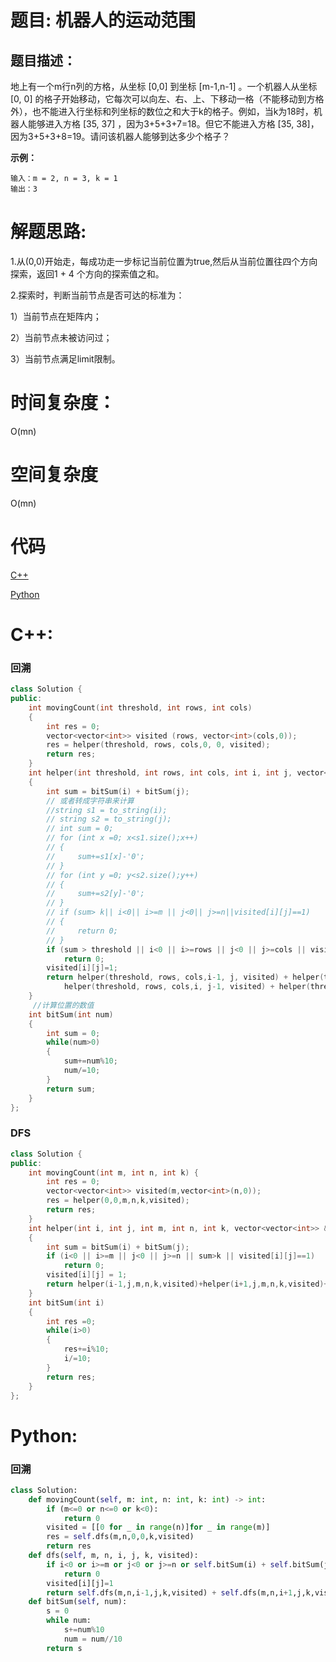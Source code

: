 # 题目: 机器人的运动范围

## 题目描述：
地上有一个m行n列的方格，从坐标 [0,0] 到坐标 [m-1,n-1] 。一个机器人从坐标 [0, 0] 的格子开始移动，它每次可以向左、右、上、下移动一格（不能移动到方格外），也不能进入行坐标和列坐标的数位之和大于k的格子。例如，当k为18时，机器人能够进入方格 [35, 37] ，因为3+5+3+7=18。但它不能进入方格 [35, 38]，因为3+5+3+8=19。请问该机器人能够到达多少个格子？
  
  **示例：**
  ```
输入：m = 2, n = 3, k = 1
输出：3
  ```
  
# 解题思路:
1.从(0,0)开始走，每成功走一步标记当前位置为true,然后从当前位置往四个方向探索，返回1 + 4 个方向的探索值之和。

2.探索时，判断当前节点是否可达的标准为：

1）当前节点在矩阵内；

2）当前节点未被访问过；

3）当前节点满足limit限制。

# 时间复杂度：
O(mn)
# 空间复杂度
 O(mn)
# 代码

[C++](./RobotMove.cpp)

[Python](./RobotMove.py)

# C++: 
###  回溯
```c++
class Solution {
public:
    int movingCount(int threshold, int rows, int cols)
    {
        int res = 0;
        vector<vector<int>> visited (rows, vector<int>(cols,0));
        res = helper(threshold, rows, cols,0, 0, visited);
        return res;
    }
    int helper(int threshold, int rows, int cols, int i, int j, vector<vector<int>> &visited)
    {
        int sum = bitSum(i) + bitSum(j);
        // 或者转成字符串来计算
        //string s1 = to_string(i);
        // string s2 = to_string(j);
        // int sum = 0;
        // for (int x =0; x<s1.size();x++)
        // {
        //     sum+=s1[x]-'0';
        // }
        // for (int y =0; y<s2.size();y++)
        // {
        //     sum+=s2[y]-'0';
        // }
        // if (sum> k|| i<0|| i>=m || j<0|| j>=n||visited[i][j]==1)
        // {
        //     return 0;
        // }
        if (sum > threshold || i<0 || i>=rows || j<0 || j>=cols || visited[i][j]==1)
            return 0;
        visited[i][j]=1;
        return helper(threshold, rows, cols,i-1, j, visited) + helper(threshold, rows, cols,i+1, j, visited) +
            helper(threshold, rows, cols,i, j-1, visited) + helper(threshold, rows, cols,i, j+1, visited) + 1;
    }
     //计算位置的数值
    int bitSum(int num)
    {
        int sum = 0;
        while(num>0)
        {
            sum+=num%10;
            num/=10;
        }
        return sum;
    }
};
```
### DFS
```c++
class Solution {
public:
    int movingCount(int m, int n, int k) {
        int res = 0;
        vector<vector<int>> visited(m,vector<int>(n,0));
        res = helper(0,0,m,n,k,visited);
        return res;
    }
    int helper(int i, int j, int m, int n, int k, vector<vector<int>> &visited)
    {
        int sum = bitSum(i) + bitSum(j);
        if (i<0 || i>=m || j<0 || j>=n || sum>k || visited[i][j]==1)
            return 0;
        visited[i][j] = 1;
        return helper(i-1,j,m,n,k,visited)+helper(i+1,j,m,n,k,visited)+helper(i,j-1,m,n,k,visited)+helper(i,j+1,m,n,k,visited)+1;
    }
    int bitSum(int i)
    {
        int res =0;
        while(i>0)
        {
            res+=i%10;
            i/=10;
        }
        return res;
    }
};
```

# Python:
###  回溯
```python
class Solution:
    def movingCount(self, m: int, n: int, k: int) -> int:
        if (m<=0 or n<=0 or k<0):
            return 0
        visited = [[0 for _ in range(n)]for _ in range(m)]
        res = self.dfs(m,n,0,0,k,visited)
        return res
    def dfs(self, m, n, i, j, k, visited):
        if i<0 or i>=m or j<0 or j>=n or self.bitSum(i) + self.bitSum(j) >k or visited[i][j]==1:
            return 0
        visited[i][j]=1
        return self.dfs(m,n,i-1,j,k,visited) + self.dfs(m,n,i+1,j,k,visited) + self.dfs(m,n,i,j+1,k,visited) +  self.dfs(m,n,i,j-1,k,visited) + 1
    def bitSum(self, num):
        s = 0
        while num:
            s+=num%10
            num = num//10
        return s
```

